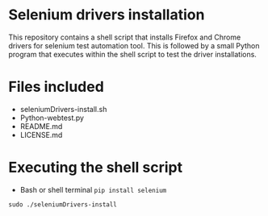 # Selenium drivers installation

This repository contains a shell script that installs Firefox and Chrome drivers for selenium test automation tool. This is followed by a small Python program that executes within the shell script to test the driver installations.

# Files included
* seleniumDrivers-install.sh
* Python-webtest.py
* README.md
* LICENSE.md

# Executing the shell script
* Bash or shell terminal
`pip install selenium`

`sudo ./seleniumDrivers-install`


